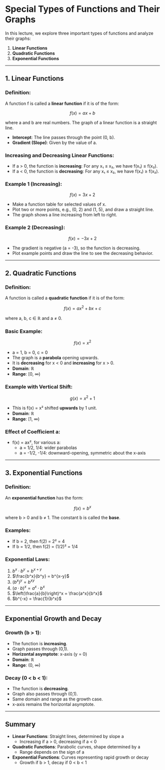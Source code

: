 # Special Types of Functions and Their Graphs

In this lecture, we explore three important types of functions and analyze their graphs:

1. **Linear Functions**
2. **Quadratic Functions**  
3. **Exponential Functions**

---

## **1. Linear Functions**

### **Definition:**
A function f is called a **linear function** if it is of the form:

$$f(x) = ax + b$$

where a and b are real numbers. The graph of a linear function is a straight line.

- **Intercept**: The line passes through the point (0, b).
- **Gradient (Slope)**: Given by the value of a.

### **Increasing and Decreasing Linear Functions:**

- If a > 0, the function is **increasing**:
  For any x₁ ≤ x₂, we have f(x₁) ≤ f(x₂).
- If a < 0, the function is **decreasing**:
  For any x₁ ≤ x₂, we have f(x₁) ≥ f(x₂).

### **Example 1 (Increasing):**
$$f(x) = 3x + 2$$

- Make a function table for selected values of x.
- Plot two or more points, e.g., (0, 2) and (1, 5), and draw a straight line.
- The graph shows a line increasing from left to right.

### **Example 2 (Decreasing):**
$$f(x) = -3x + 2$$

- The gradient is negative (a = -3), so the function is decreasing.
- Plot example points and draw the line to see the decreasing behavior.

---

## **2. Quadratic Functions**

### **Definition:**
A function is called a **quadratic function** if it is of the form:

$$f(x) = ax^2 + bx + c$$

where a, b, c ∈ ℝ and a ≠ 0.

### **Basic Example:**
$$f(x) = x^2$$

- a = 1, b = 0, c = 0
- The graph is a **parabola** opening upwards.
- It is **decreasing** for x < 0 and **increasing** for x > 0.
- **Domain**: ℝ
- **Range**: [0, ∞)

### **Example with Vertical Shift:**
$$g(x) = x^2 + 1$$

- This is f(x) = x² shifted **upwards** by 1 unit.
- **Domain**: ℝ
- **Range**: [1, ∞)

### **Effect of Coefficient a:**
- f(x) = ax², for various a:
  - a = 1/2, 1/4: wider parabolas
  - a = -1/2, -1/4: downward-opening, symmetric about the x-axis

---

## **3. Exponential Functions**

### **Definition:**
An **exponential function** has the form:

$$f(x) = b^x$$

where b > 0 and b ≠ 1. The constant b is called the **base**.

### **Examples:**
- If b = 2, then f(2) = 2² = 4
- If b = 1/2, then f(2) = (1/2)² = 1/4

### **Exponential Laws:**
1. $b^x \cdot b^y = b^{x+y}$
2. $\frac{b^x}{b^y} = b^{x-y}$
3. $(b^x)^y = b^{xy}$
4. $(a \cdot b)^x = a^x \cdot b^x$
5. $\left(\frac{a}{b}\right)^x = \frac{a^x}{b^x}$
6. $b^{-x} = \frac{1}{b^x}$

---

## **Exponential Growth and Decay**

### **Growth (b > 1):**
- The function is **increasing**.
- Graph passes through (0,1).
- **Horizontal asymptote**: x-axis (y = 0)
- **Domain**: ℝ
- **Range**: (0, ∞)

### **Decay (0 < b < 1):**
- The function is **decreasing**.
- Graph also passes through (0,1).
- Same domain and range as the growth case.
- x-axis remains the horizontal asymptote.

---

## **Summary**

- **Linear Functions**: Straight lines, determined by slope a
  - Increasing if a > 0, decreasing if a < 0
- **Quadratic Functions**: Parabolic curves, shape determined by a
  - Range depends on the sign of a
- **Exponential Functions**: Curves representing rapid growth or decay
  - Growth if b > 1, decay if 0 < b < 1